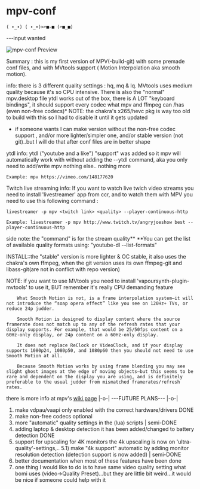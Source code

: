 # mpv-conf

`( ∙_∙) ( ∙_∙)>⌐■-■ (⌐■_■)`

---input wanted

![mpv-conf Preview](http://i.imgur.com/5B881oX.png)

Summary : this is my first version of MPV(-build-git) with some premade conf files, and with MVtools support ( Motion Interpolation aka smooth motion).

info: there is 3 different quality settings : hq, mq & lq. MVtools uses medium quality because it's so CPU intensive. There is also the "normal" mpv.desktop file
ytdl works out of the box, there is A LOT "keyboard bindings", it should support every codec what mpv and ffmpeg can /has (even non-free codecs)*
NOTE: the chakra's x265/hevc pkg is way too old to build with this so I had to disable it until it gets updated

* if someone wants I can make version without the non-free codec support , and/or more lighter/simpler one, and/or stable version (not git)..but I will do that after conf files are in better shape

ytdl info: ytdl ("youtube and a like") "support"  was  added so it mpv will automatically work with without adding the --ytdl command, aka you only need to add/write mpv <link> nothing else.. nothing more
```
Example: mpv https://vimeo.com/148177620
```
Twitch live streaming info: If you want to watch live twich video streams you need to install 'livestreamer' app from ccr, and to watch them with MPV you need to use this following command :
```
livestreamer -p mpv <twitch link> <quality> --player-continuous-http
``` 
```
Example: livestreamer -p mpv http://www.twitch.tv/angryjoeshow best --player-continuous-http
```
side note: the <quality> "command" is for the stream quality** 
**You can get the list of available quality formats using:  "youtube-dl <link>  --list-formats"

INSTALL::the "stable" version  is more lighter & OC stable,  it also uses the chakra's own ffmpeg, when the git version  uses its own ffmpeg-git and libass-git(are not in conflict with repo version)

NOTE: if you want to use MVtools you need to install 'vapoursynth-plugin-mvtools' to use it, BUT remember it's really CPU demanding feature
```
    What Smooth Motion is not, is a frame interpolation system—it will not introduce the “soap opera effect” like you see on 120Hz+ TVs, or reduce 24p judder.

    Smooth Motion is designed to display content where the source framerate does not match up to any of the refresh rates that your display supports. For example, that would be 25/50fps content on a 60Hz-only display, or 24p content on a 60Hz-only display.

    It does not replace ReClock or VideoClock, and if your display supports 1080p24, 1080p50, and 1080p60 then you should not need to use Smooth Motion at all.

    Because Smooth Motion works by using frame blending you may see slight ghost images at the edge of moving objects—but this seems to be rare and dependent on the display you are using, and is definitely preferable to the usual judder from mismatched framerates/refresh rates.
```

there is more info at mpv's [wiki page](https://github.com/mpv-player/mpv/wiki/Interpolation)
|-o-| ---FUTURE PLANS--- |-o-|

1) make vdpau/vaapi only enabled with the correct hardware/drivers DONE
2) make non-free codecs optional
3) more "automatic" quality settings in the (lua) scripts | semi-DONE
4) adding laptop & desktop detection it has been added/changed to battery detection DONE
5) support for upscaling for 4K monitors the 4k upscaling is now on 'ultra-quality'-settings,..
5.1)  make "4k support" automatic by adding monitor resolution detection (detection support is now added) | semi-DONE
6) better documentation when most of these features have been done
7) one thing I would like to do is to have same video quality setting  what bomi uses (video->Quality Preset)...but they are little bit weird...it would be nice if someone could help with it


